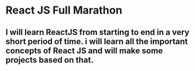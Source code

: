 # React JS Full Marathon

## I will learn ReactJS from starting to end in a very short period of time. i will learn all the important concepts of React JS and will make some projects based on that.
